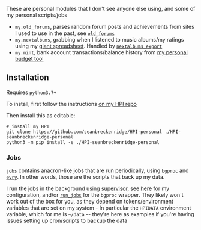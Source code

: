 These are personal modules that I don't see anyone else using, and some of my personal scripts/jobs

- `my.old_forums`, parses random forum posts and achievements from sites I used to use in the past, see [`old_forums`](https://github.com/seanbreckenridge/old_forums)
- `my.nextalbums`, grabbing when I listened to music albums/my ratings using my [giant spreadsheet](https://sean.fish/s/albums). Handled by [`nextalbums export`](https://github.com/seanbreckenridge/albums)
- `my.mint`, bank account transactions/balance history from [my personal budget tool](https://github.com/seanbreckenridge/mint)

## Installation

Requires `python3.7+`

To install, first follow the instructions [on my HPI repo](https://github.com/seanbreckenridge/HPI#install)

Then install this as editable:

```
# install my HPI
git clone https://github.com/seanbreckenridge/HPI-personal ./HPI-seanbreckenridge-personal
python3 -m pip install -e ./HPI-seanbreckenridge-personal
```

### Jobs

[`jobs`](./jobs) contains anacron-like jobs that are run periodically, using [`bgproc`](https://github.com/seanbreckenridge/bgproc) and [`evry`](https://github.com/seanbreckenridge/evry). In other words, those are the scripts that back up my data.

I run the jobs in the background using [supervisor](https://github.com/Supervisor/supervisor), see [here](https://github.com/seanbreckenridge/dotfiles/tree/master/.local/scripts/supervisor) for my configuration, and/or [`run_jobs`](https://github.com/seanbreckenridge/dotfiles/blob/master/.local/scripts/supervisor/run_jobs) for the `bgproc` wrapper. They likely won't work out of the box for you, as they depend on tokens/environment variables that are set on my system - In particular the `HPIDATA` environment variable, which for me is `~/data` -- they're here as examples if you're having issues setting up cron/scripts to backup the data
